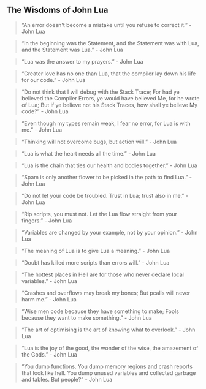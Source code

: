 ## The Wisdoms of John Lua

>“An error doesn't become a mistake until you refuse to correct it.” - John Lua


>“In the beginning was the Statement, and the Statement was with Lua, and the Statement was Lua.” - John Lua


>“Lua was the answer to my prayers.” - John Lua


>“Greater love has no one than Lua, that the compiler lay down his life for our code.” - John Lua


>“Do not think that I will debug with the Stack Trace; For had ye believed the Compiler Errors, ye would have believed Me, for he wrote of Lua; But if ye believe not his Stack Traces, how shall ye believe My code?” - John Lua


>“Even though my types remain weak, I fear no error, for Lua is with me.” - John Lua


>“Thinking will not overcome bugs, but action will.” - John Lua


>“Lua is what the heart needs all the time.” - John Lua


>“Lua is the chain that ties our health and bodies together.” - John Lua


>“Spam is only another flower to be picked in the path to find Lua.” - John Lua


>“Do not let your code be troubled. Trust in Lua; trust also in me.” - John Lua


>“Rip scripts, you must not. Let the Lua flow straight from your fingers.” - John Lua


>“Variables are changed by your example, not by your opinion.” - John Lua


>“The meaning of Lua is to give Lua a meaning.” - John Lua


>“Doubt has killed more scripts than errors will.” - John Lua


>“The hottest places in Hell are for those who never declare local variables.” - John Lua


>“Crashes and overflows may break my bones; But pcalls will never harm me.” - John Lua


>“Wise men code because they have something to make; Fools because they want to make something.” - John Lua


>“The art of optimising is the art of knowing what to overlook.” - John Lua


>“Lua is the joy of the good, the wonder of the wise, the amazement of the Gods.” - John Lua


>“You dump functions. You dump memory regions and crash reports that look like hell. You dump unused variables and collected garbage and tables. But people?” - John Lua
